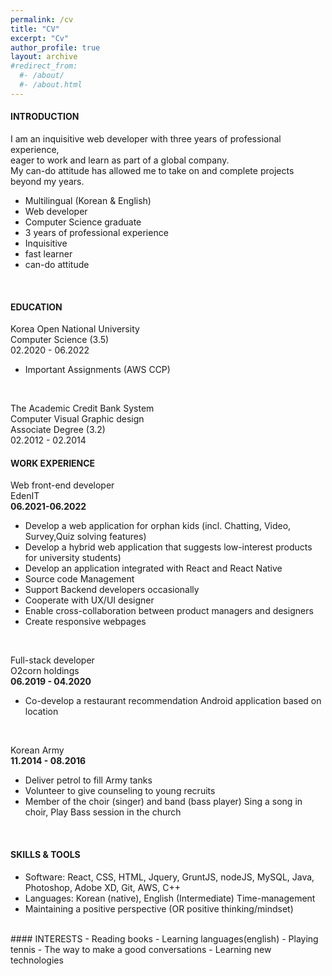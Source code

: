 ```yaml
---
permalink: /cv
title: "CV"
excerpt: "Cv"
author_profile: true
layout: archive
#redirect_from: 
  #- /about/
  #- /about.html
---
```


#### INTRODUCTION 

I am an inquisitive web developer with three years of professional experience,  
eager to work and learn as part of a global company.  
My can-do attitude has allowed me to take on and complete projects beyond my years. 

- Multilingual (Korean & English) 
- Web developer 
- Computer Science graduate
- 3 years of professional experience 
- Inquisitive
- fast learner
- can-do attitude

<br/>

#### EDUCATION

Korea Open National University  
Computer Science (3.5)  
02.2020 - 06.2022  
- Important Assignments (AWS CCP)  

<br/>

The Academic Credit Bank System    
Computer Visual Graphic design    
Associate Degree (3.2)  
02.2012 - 02.2014  

#### WORK EXPERIENCE 

Web front-end developer      
EdenIT  
**06.2021-06.2022**
- Develop a web application for orphan kids (incl. Chatting, Video, Survey,Quiz solving features)
- Develop a hybrid web application that suggests low-interest products for university students)
- Develop an application integrated with React and React Native
- Source code Management
- Support Backend developers occasionally
- Cooperate with UX/UI designer
- Enable cross-collaboration between product managers and designers
- Create responsive webpages  
<br/>


Full-stack developer    
O2corn holdings  
**06.2019 - 04.2020**  
- Co-develop a restaurant recommendation Android application based on location
<br/>

Korean Army  
**11.2014 - 08.2016**  
- Deliver petrol to fill Army tanks
- Volunteer to give counseling to young recruits 
- Member of the choir (singer) and band (bass player) Sing a song in choir, Play Bass session in the church

<br/>

#### SKILLS & TOOLS 

- Software:  React, CSS, HTML, Jquery, GruntJS, nodeJS, MySQL, Java, Photoshop, Adobe XD, Git, AWS, C++  
- Languages: Korean (native), English (Intermediate)
Time-management   
- Maintaining a positive perspective (OR positive thinking/mindset)  

<br/>
#### INTERESTS
- Reading books   
- Learning languages(english)  
- Playing tennis  
- The way to make a good conversations  
- Learning new technologies  





